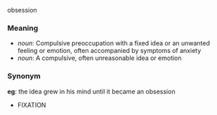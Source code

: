 obsession
### Meaning
+ _noun_: Compulsive preoccupation with a fixed idea or an unwanted feeling or emotion, often accompanied by symptoms of anxiety
+ _noun_: A compulsive, often unreasonable idea or emotion

### Synonym

__eg__: the idea grew in his mind until it became an obsession

+ FIXATION


